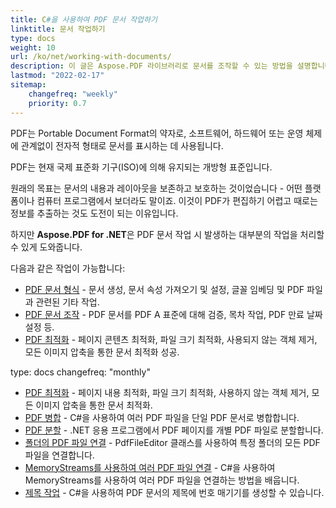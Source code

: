 ```yaml
---
title: C#을 사용하여 PDF 문서 작업하기
linktitle: 문서 작업하기
type: docs
weight: 10
url: /ko/net/working-with-documents/
description: 이 글은 Aspose.PDF 라이브러리로 문서를 조작할 수 있는 방법을 설명합니다.
lastmod: "2022-02-17"
sitemap:
    changefreq: "weekly"
    priority: 0.7
---
```

<script type="application/ld+json">
{
    "@context": "https://schema.org",
    "@type": "TechArticle",
    "headline": "C#을 사용하여 PDF 문서 작업하기",
    "alternativeHeadline": "PDF 문서 조작하기",
    "author": {
        "@type": "Person",
        "name":"Anastasiia Holub",
        "givenName": "Anastasiia",
        "familyName": "Holub",
        "url":"https://www.linkedin.com/in/anastasiia-holub-750430225/"
    },
    "genre": "pdf 문서 생성",
    "keywords": "pdf, c#, pdf 문서",
    "wordcount": "302",
    "proficiencyLevel":"초보자",
    "publisher": {
        "@type": "Organization",
        "name": "Aspose.PDF 문서 팀",
        "url": "https://products.aspose.com/pdf",
        "logo": "https://www.aspose.cloud/templates/aspose/img/products/pdf/aspose_pdf-for-net.svg",
        "alternateName": "Aspose",
        "sameAs": [
            "https://facebook.com/aspose.pdf/",
            "https://twitter.com/asposepdf",
            "https://www.youtube.com/channel/UCmV9sEg_QWYPi6BJJs7ELOg/featured",
            "https://www.linkedin.com/company/aspose",
            "https://stackoverflow.com/questions/tagged/aspose",
            "https://aspose.quora.com/",
            "https://aspose.github.io/"
        ],
        "contactPoint": [
            {
                "@type": "ContactPoint",
                "telephone": "+1 903 306 1676",
                "contactType": "영업",
                "areaServed": "US",
                "availableLanguage": "en"
            },
            {
                "@type": "ContactPoint",
                "telephone": "+44 141 628 8900",
                "contactType": "영업",
                "areaServed": "GB",
                "availableLanguage": "en"
            },
            {
                "@type": "ContactPoint",
                "telephone": "+61 2 8006 6987",
                "contactType": "영업",
                "areaServed": "AU",
                "availableLanguage": "en"
            }
        ]
    },
    "url": "/net/working-with-documents/",
    "mainEntityOfPage": {
        "@type": "WebPage",
        "@id": "/net/working-with-documents/"
    },
    "dateModified": "2022-02-04",
    "description": "이 글은 Aspose.PDF 라이브러리로 문서를 조작할 수 있는 방법을 설명합니다."
}
</script>

PDF는 Portable Document Format의 약자로, 소프트웨어, 하드웨어 또는 운영 체제에 관계없이 전자적 형태로 문서를 표시하는 데 사용됩니다.

PDF는 현재 국제 표준화 기구(ISO)에 의해 유지되는 개방형 표준입니다.

원래의 목표는 문서의 내용과 레이아웃을 보존하고 보호하는 것이었습니다 - 어떤 플랫폼이나 컴퓨터 프로그램에서 보더라도 말이죠. 이것이 PDF가 편집하기 어렵고 때로는 정보를 추출하는 것도 도전이 되는 이유입니다.

하지만 **Aspose.PDF for .NET**은 PDF 문서 작업 시 발생하는 대부분의 작업을 처리할 수 있게 도와줍니다.

다음과 같은 작업이 가능합니다:

- [PDF 문서 형식](/pdf/ko/net/formatting-pdf-document/) - 문서 생성, 문서 속성 가져오기 및 설정, 글꼴 임베딩 및 PDF 파일과 관련된 기타 작업.
- [PDF 문서 조작](/pdf/ko/net/manipulate-pdf-document/) - PDF 문서를 PDF A 표준에 대해 검증, 목차 작업, PDF 만료 날짜 설정 등.
- [PDF 최적화](/pdf/ko/net/optimize-pdf/) - 페이지 콘텐츠 최적화, 파일 크기 최적화, 사용되지 않는 객체 제거, 모든 이미지 압축을 통한 문서 최적화 성공.

type: docs
changefreq: "monthly"
- [PDF 최적화](/pdf/ko/net/optimize-pdf/) - 페이지 내용 최적화, 파일 크기 최적화, 사용하지 않는 객체 제거, 모든 이미지 압축을 통한 문서 최적화.
- [PDF 병합](/pdf/ko/net/merge-pdf-documents/) - C#을 사용하여 여러 PDF 파일을 단일 PDF 문서로 병합합니다.
- [PDF 분할](/pdf/ko/net/split-document/) - .NET 응용 프로그램에서 PDF 페이지를 개별 PDF 파일로 분할합니다.
- [폴더의 PDF 파일 연결](/pdf/ko/net/concatenating-all-pdf-files-in-particular-folder/) - PdfFileEditor 클래스를 사용하여 특정 폴더의 모든 PDF 파일을 연결합니다.
- [MemoryStreams를 사용하여 여러 PDF 파일 연결](/pdf/ko/net/concatenate-pdf-documents/) - C#을 사용하여 MemoryStreams를 사용하여 여러 PDF 파일을 연결하는 방법을 배웁니다.
- [제목 작업](/pdf/ko/net/working-with-headings/) - C#을 사용하여 PDF 문서의 제목에 번호 매기기를 생성할 수 있습니다.

<script type="application/ld+json">
{
    "@context": "http://schema.org",
    "@type": "SoftwareApplication",
    "name": "Aspose.PDF for .NET Library",
    "image": "https://www.aspose.cloud/templates/aspose/img/products/pdf/aspose_pdf-for-net.svg",
    "url": "https://www.aspose.com/",
    "publisher": {
        "@type": "Organization",
        "name": "Aspose.PDF",
        "url": "https://products.aspose.com/pdf",
        "logo": "https://www.aspose.cloud/templates/aspose/img/products/pdf/aspose_pdf-for-net.svg",
        "alternateName": "Aspose",
        "sameAs": [
            "https://facebook.com/aspose.pdf/",
            "https://twitter.com/asposepdf",
            "https://www.youtube.com/channel/UCmV9sEg_QWYPi6BJJs7ELOg/featured",
            "https://www.linkedin.com/company/aspose",
            "https://stackoverflow.com/questions/tagged/aspose",
            "https://aspose.quora.com/",
            "https://aspose.github.io/"
        ],
        "contactPoint": [
            {
                "@type": "ContactPoint",
                "telephone": "+1 903 306 1676",
                "contactType": "sales",
                "areaServed": "US",
                "availableLanguage": "en"
            },
            {
                "@type": "ContactPoint",
                "telephone": "+44 141 628 8900",
                "contactType": "sales",
                "areaServed": "GB",
                "availableLanguage": "en"
            },
            {
                "@type": "ContactPoint",
                "telephone": "+61 2 8006 6987",
                "contactType": "sales",
                "areaServed": "AU",
                "availableLanguage": "en"
            }
        ]
    },
    "offers": {
        "@type": "Offer",
        "price": "1199",
        "priceCurrency": "USD"
    },
    "applicationCategory": "PDF Manipulation Library for .NET",
    "downloadUrl": "https://www.nuget.org/packages/Aspose.PDF/",
    "operatingSystem": "Windows, MacOS, Linux",
    "screenshot": "https://docs.aspose.com/pdf/net/create-pdf-document/screenshot.png",
    "softwareVersion": "2022.1",
    "aggregateRating": {
        "@type": "AggregateRating",
        "ratingValue": "5",
        "ratingCount": "16"
    }
}
</script>


